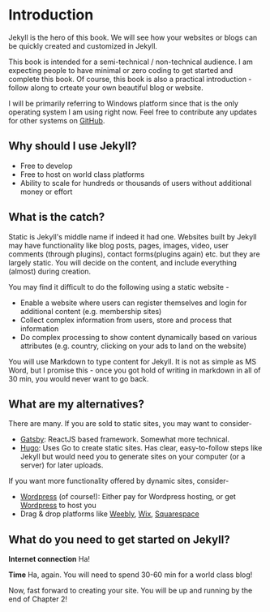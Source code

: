 # Introduction

Jekyll is the hero of this book. We will see how your websites or blogs can be quickly created and customized in Jekyll.

This book is intended for a semi-technical / non-technical audience. I am expecting people to have minimal or zero coding to get started and complete this book. Of course, this book is also a practical introduction - follow along to crteate your own beautiful blog or website.

I will be primarily referring to Windows platform since that is the only operating system I am using right now. Feel free to contribute any updates for other systems on [GitHub](https://github.com/prashanth1k/levelup-your-sites-using-jekyll).

## Why should I use Jekyll?
 - Free to develop
 - Free to host on world class platforms
 - Ability to scale for hundreds or thousands of users without additional money or effort

## What is the catch?
Static is Jekyll's middle name if indeed it had one.
Websites built by Jekyll may have functionality like blog posts, pages, images, video, user comments (through plugins), contact forms(plugins again) etc. but they are largely static. You will decide on the content, and include everything (almost) during creation.

You may find it difficult to do the following using a static website -
 - Enable a website where users can register themselves and login for additional content (e.g. membership sites)
 - Collect complex information from users, store and process that information
 - Do complex processing to show content dynamically based on various attributes (e.g. country, clicking on your ads to land on the website)

You will use Markdown to type content for Jekyll. It is not as simple as MS Word, but I promise this - once you got hold of writing in markdown in all of 30 min, you would never want to go back.

## What are my alternatives?
There are many.
If you are sold to static sites, you may want to consider-
 - [Gatsby](https://www.gatsbyjs.org/): ReactJS based framework. Somewhat more technical.
 - [Hugo](https://gohugo.io/): Uses Go to create static sites. Has clear, easy-to-follow steps like Jekyll but would need you to generate sites on your computer (or a server) for later uploads.

If you want more functionality offered by dynamic sites, consider-
 - [Wordpress](https://wordpress.org) (of course!): Either pay for Wordpress hosting, or get [Wordpress](https://wordpress.com) to host you
 - Drag & drop platforms like [Weebly](https://www.weebly.com), [Wix](https://wix.com), [Squarespace](https://squarespace.com)

## What do you need to get started on Jekyll?

__Internet connection__
Ha!

__Time__
Ha, again.
You will need to spend 30-60 min for a world class blog!

Now, fast forward to creating your site. You will be up and running by the end of Chapter 2!